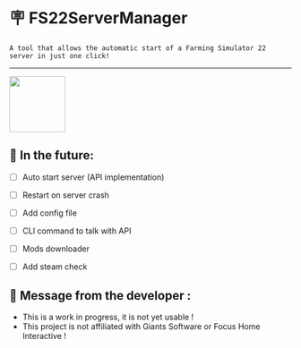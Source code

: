 # 🪧 FS22ServerManager
    A tool that allows the automatic start of a Farming Simulator 22 server in just one click!

-----

<img src="https://upload.wikimedia.org/wikipedia/commons/1/19/Logo_Farming_Simulator_22.webp" height="100px"/>

## 🚀 In the future:
- [ ] Auto start server (API implementation)
- [ ] Restart on server crash
- [ ] Add config file
- [ ] CLI command to talk with API
- [ ] Mods downloader
- [ ] Add steam check


## 📨 Message from the developer :
- This is a work in progress, it is not yet usable ! 
- This project is not affiliated with Giants Software or Focus Home Interactive !
